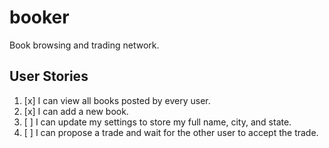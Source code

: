 # booker

Book browsing and trading network.

## User Stories
1. [x] I can view all books posted by every user.
1. [x] I can add a new book.
1. [ ] I can update my settings to store my full name, city, and state.
1. [ ] I can propose a trade and wait for the other user to accept the trade.


